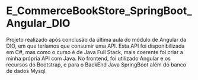 # E_CommerceBookStore_SpringBoot_Angular_DIO
Projeto realizado após conclusão da última aula do módulo de Angular da DIO, em que teríamos que consumir uma API. Esta API foi disponibilizada em C#, mas como o curso é de Java Full Stack, mais coerente foi criar a minha própria API com Java. No frontend, foi utilizado Angular  e os recursos do Bootstrap, e para o BackEnd Java SpringBoot além do banco de dados Mysql.
